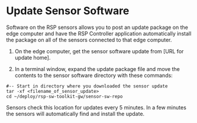 # Update Sensor Software

Software on the RSP sensors allows you to post an update package on the edge computer and have the RSP Controller application automatically install the package on all of the sensors connected to that edge computer.

1. On the edge computer, get the sensor software update from [URL for update home].

2. In a terminal window, expand the update package file and move the contents to the sensor software directory with these commands:
```
#-- Start in directory where you downloaded the sensor update
tar -xf <filename_of_sensor_update>
cd ~/deploy/rsp-sw-toolkit-gw/sensor-sw-repo
```
Sensors check this location for updates every 5 minutes. In a few minutes the sensors will automatically find and install the update.
<!--stackedit_data:
eyJoaXN0b3J5IjpbLTE5MTY5NDc2NDBdfQ==
-->